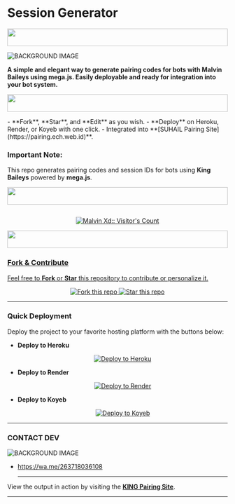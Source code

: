 # Session Generator
<p align="center">
  <img src="https://i.imgur.com/dBaSKWF.gif" height="40" width="100%">
</p>

![BACKGROUND IMAGE](https://files.catbox.moe/6f05ah.jpg)

**A simple and elegant way to generate pairing codes for bots with Malvin Baileys using mega.js. Easily deployable and ready for integration into your bot system.**
<p align="center">
  <img src="https://i.imgur.com/dBaSKWF.gif" height="40" width="100%">
</p>
- **Fork**, **Star**, and **Edit** as you wish.
- **Deploy** on Heroku, Render, or Koyeb with one click.
- Integrated into **[SUHAIL Pairing Site](https://pairing.ech.web.id)**. 

### **Important Note:**
This repo generates pairing codes and session IDs for bots using **King Baileys** powered by **mega.js**.

<p align="center">
  <img src="https://i.imgur.com/dBaSKWF.gif" height="40" width="100%">
</p>

<p align="center">
   <a href="https://github.com/KingZord263">
    <img 
   </a>
</p>

<p align="center">
   <img src="https://profile-counter.glitch.me/{XdKing2}/count.svg" alt="Malvin Xd:: Visitor's Count" />
</p>
<p align="center">
  <img src="https://i.imgur.com/dBaSKWF.gif" height="40" width="100%">
</p>


### **Fork & Contribute**
Feel free to **Fork** or **Star** this repository to contribute or personalize it.

<p align="center">
  <a href="https://github.com/KingZord263/SUHAIL-MD/fork">
    <img alt="Fork this repo" src="https://img.shields.io/badge/Fork%20This%20Repo-black?style=for-the-badge&logo=github&logoColor=white" />
  </a>
  <a href="https://github.com/KingZord263/SUHAIL-MD/stargazers">
    <img alt="Star this repo" src="https://img.shields.io/github/stars/Kingzord263/SUAHIL-MD?style=for-the-badge&logo=github&logoColor=white" />
  </a>
</p>

---

### **Quick Deployment**
Deploy the project to your favorite hosting platform with the buttons below:

- **Deploy to Heroku**
  <p align="center">
    <a href="https://dashboard.heroku.com/new?template=https://github.com/SUAHIL-MD" target="_blank">
      <img alt="Deploy to Heroku" src="https://img.shields.io/badge/Deploy%20to%20Heroku-black?style=for-the-badge&logo=heroku&logoColor=white" />
    </a>
  </p>

- **Deploy to Render**
  <p align="center">
    <a href="https://dashboard.render.com" target="_blank">
      <img alt="Deploy to Render" src="https://img.shields.io/badge/Deploy%20to%20Render-black?style=for-the-badge&logo=render&logoColor=white" />
    </a>
  </p>

- **Deploy to Koyeb**
  <p align="center">
    <a href="https://app.koyeb.com" target="_blank">
      <img alt="Deploy to Koyeb" src="https://img.shields.io/badge/Deploy%20to%20Koyeb-black?style=for-the-badge&logo=koyeb&logoColor=white" />
    </a>
  </p>

---

### **CONTACT DEV**
![BACKGROUND IMAGE](https://files.catbox.moe/r47u10.jpg)
* https://wa.me/263718036108

  ---
View the output in action by visiting the **[KING Pairing Site](https://pairing.gh.web.id)**.

---
